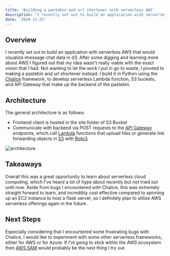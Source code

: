 ```yaml
---
title: 'Building a pastebin and url shortener with serverless AWS'
description: "I recently set out to build an application with serverless AWS that would visualize imessage chat data in d3. After some digging and learning more about AWS I figured out that my idea wasn't really viable with the exact vision that I had. Not wanting to let the work I put in go to waste, I pivoted to making a pastebin and url shortener instead."
date: '2020-12-23'
---
```


## Overview

I recently set out to build an application with serverless AWS that would visualize imessage chat data in d3.
After some digging and learning more about AWS I figured out that my idea wasn't really viable with the exact vision that I had.
Not wanting to let the work I put in go to waste, I pivoted to making a pastebin and url shortener instead.
I build it in Python using the [Chalice](https://aws.github.io/chalice/) framework, to develop serverless Lambda function, S3 buckets, and API Gateway that make up the backend of the pastebin.

## Architecture

The general architecture is as follows:

- Frontend client is hosted in the site folder of S3 Bucket
- Communicate with backend via POST requests to the [API Gateway](https://aws.amazon.com/api-gateway/?nc2=h_ql_prod_serv_apig) endpoints, which call [Lambda](https://aws.amazon.com/lambda/?nc2=h_ql_prod_serv_lbd) functions that upload files or generate link forwarding objects in [S3](https://aws.amazon.com/s3/?nc2=h_ql_prod_st_s3) with [Boto3](https://boto3.amazonaws.com/v1/documentation/api/latest/index.html).

![architecture](/images/pstbin_architecture.jpg)

## Takeaways

Overall this was a great opportunity to learn about serverless cloud computing, which I've heard a lot of hype about recently but not tried out until now.
Aside from bugs I encountered with Chalice, this was extremely straight forward to learn, and incredibly cost effective compared to spinning up an EC2 instance to host a flask server, so I definitely plan to utilize AWS serverless offerings again in the future.

## Next Steps

Especially considering that I encountered some frustrating bugs with Chalice, I would like to experiment with some other serverless frameworks, either for AWS or for Azure. If I'm going to stick within the AWS ecosystem then [AWS SAM](https://github.com/aws/serverless-application-model) would probably be the next thing I try out.
